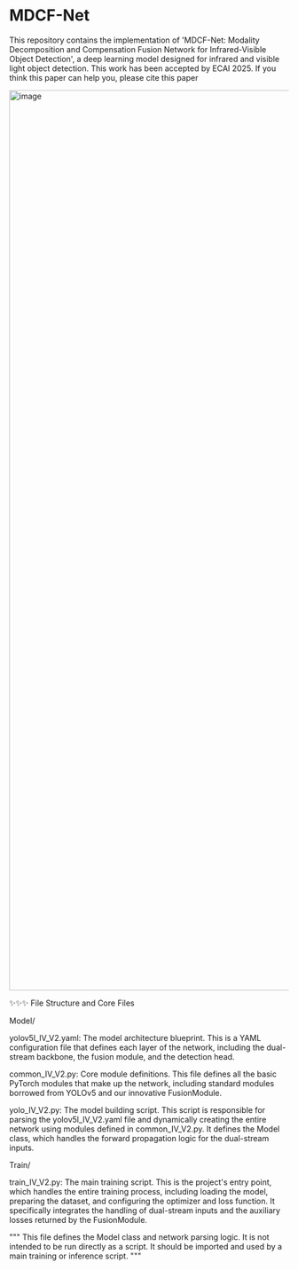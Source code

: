 # MDCF-Net
This repository contains the implementation of 'MDCF-Net: Modality Decomposition and Compensation Fusion Network for Infrared-Visible Object Detection', a deep learning model designed for infrared and visible light object detection. This work has been accepted by ECAI 2025. If you think this paper can help you, please cite this paper

<img width="4464" height="1623" alt="image" src="https://github.com/user-attachments/assets/4a68b408-f82b-41d9-ae64-ba7c6e92d50c" />


✨✨✨
File Structure and Core Files

Model/

yolov5l_IV_V2.yaml: The model architecture blueprint. This is a YAML configuration file that defines each layer of the network, including the dual-stream backbone, the fusion module, and the detection head.

common_IV_V2.py: Core module definitions. This file defines all the basic PyTorch modules that make up the network, including standard modules borrowed from YOLOv5 and our innovative FusionModule.

yolo_IV_V2.py: The model building script. This script is responsible for parsing the yolov5l_IV_V2.yaml file and dynamically creating the entire network using modules defined in common_IV_V2.py. It defines the Model class, which handles the forward propagation logic for the dual-stream inputs.

Train/

train_IV_V2.py: The main training script. This is the project's entry point, which handles the entire training process, including loading the model, preparing the dataset, and configuring the optimizer and loss function. It specifically integrates the handling of dual-stream inputs and the auxiliary losses returned by the FusionModule.


"""
This file defines the Model class and network parsing logic. It is not intended to be run directly as a script. It should be imported and used by a main training or inference script.
"""
